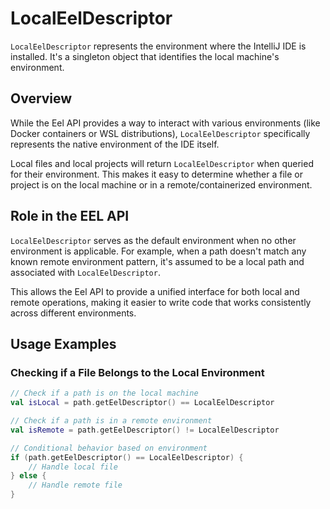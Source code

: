# LocalEelDescriptor

`LocalEelDescriptor` represents the environment where the IntelliJ IDE is installed. It's a singleton object that identifies the local machine's environment.

## Overview

While the Eel API provides a way to interact with various environments (like Docker containers or WSL distributions), `LocalEelDescriptor` specifically represents the native environment of the IDE itself.

Local files and local projects will return `LocalEelDescriptor` when queried for their environment. This makes it easy to determine whether a file or project is on the local machine or in a remote/containerized environment.

## Role in the EEL API

`LocalEelDescriptor` serves as the default environment when no other environment is applicable. For example, when a path doesn't match any known remote environment pattern, it's assumed to be a local path and associated with `LocalEelDescriptor`.

This allows the Eel API to provide a unified interface for both local and remote operations, making it easier to write code that works consistently across different environments.

## Usage Examples

### Checking if a File Belongs to the Local Environment

```kotlin
// Check if a path is on the local machine
val isLocal = path.getEelDescriptor() == LocalEelDescriptor

// Check if a path is in a remote environment
val isRemote = path.getEelDescriptor() != LocalEelDescriptor

// Conditional behavior based on environment
if (path.getEelDescriptor() == LocalEelDescriptor) {
    // Handle local file
} else {
    // Handle remote file
}
```